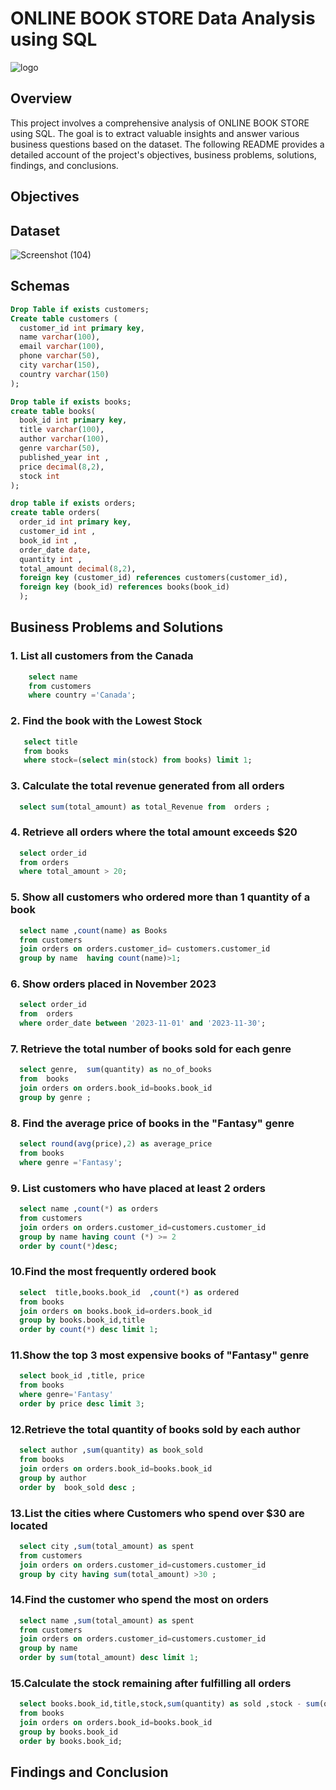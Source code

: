 #        ONLINE BOOK STORE Data Analysis using SQL
  ![logo](https://github.com/user-attachments/assets/b0a5d67b-9275-4b43-a364-8953fc571943)

## Overview
  This project involves a comprehensive analysis of ONLINE BOOK STORE using SQL. The goal is to extract valuable insights and answer various business questions based on the dataset. The following README provides a     detailed account of the project's objectives, business problems, solutions, findings, and conclusions.

## Objectives


## Dataset
![Screenshot (104)](https://github.com/user-attachments/assets/7e7342c0-2af8-412c-aa10-acefc657da42)

## Schemas
```sql
Drop Table if exists customers;
Create table customers (
  customer_id int primary key,
  name varchar(100),
  email varchar(100),
  phone varchar(50),
  city varchar(150),
  country varchar(150)
);
```
```sql
Drop table if exists books;
create table books(
  book_id int primary key,
  title varchar(100),
  author varchar(100),
  genre varchar(50),
  published_year int ,
  price decimal(8,2),
  stock int
);
```
```sql
drop table if exists orders;
create table orders(
  order_id int primary key,
  customer_id int ,
  book_id int ,
  order_date date,
  quantity int ,
  total_amount decimal(8,2),
  foreign key (customer_id) references customers(customer_id),
  foreign key (book_id) references books(book_id)
  );
  ```
## Business Problems and Solutions

### 1. List all customers from the Canada 
```sql
    select name 
    from customers
    where country ='Canada'; 
```
### 2. Find the book with the Lowest Stock 
```sql
   select title 
   from books
   where stock=(select min(stock) from books) limit 1;
```
### 3. Calculate the total revenue generated from all orders
```sql
  select sum(total_amount) as total_Revenue from  orders ;
```
### 4. Retrieve all orders where the total amount exceeds $20
```sql
  select order_id
  from orders
  where total_amount > 20;
```
### 5. Show all customers who ordered more than 1 quantity of a book
```sql
  select name ,count(name) as Books 
  from customers 
  join orders on orders.customer_id= customers.customer_id 
  group by name  having count(name)>1;
```
### 6. Show orders placed in November 2023
```sql
  select order_id
  from  orders 
  where order_date between '2023-11-01' and '2023-11-30';
```
### 7. Retrieve the total number of books sold for each genre
```sql
  select genre,  sum(quantity) as no_of_books
  from  books 
  join orders on orders.book_id=books.book_id
  group by genre ;
```
### 8. Find the average price of books in the "Fantasy" genre
```sql
  select round(avg(price),2) as average_price
  from books
  where genre ='Fantasy';
```
### 9. List customers who have placed at least 2 orders
```sql
  select name ,count(*) as orders
  from customers 
  join orders on orders.customer_id=customers.customer_id
  group by name having count (*) >= 2
  order by count(*)desc;
 ```
 ### 10.Find the most frequently ordered book
```sql
  select  title,books.book_id  ,count(*) as ordered 
  from books
  join orders on books.book_id=orders.book_id 
  group by books.book_id,title
  order by count(*) desc limit 1;
```
### 11.Show the top 3 most expensive books of "Fantasy" genre
```sql
  select book_id ,title, price 
  from books
  where genre='Fantasy' 
  order by price desc limit 3;
```
### 12.Retrieve the total quantity of books sold by each author 
```sql
  select author ,sum(quantity) as book_sold
  from books
  join orders on orders.book_id=books.book_id 
  group by author 
  order by  book_sold desc ;
```
### 13.List the cities where Customers who spend over $30 are located
```sql
  select city ,sum(total_amount) as spent 
  from customers
  join orders on orders.customer_id=customers.customer_id 
  group by city having sum(total_amount) >30 ;
```
### 14.Find the customer who spend the most on orders
```sql
  select name ,sum(total_amount) as spent 
  from customers  
  join orders on orders.customer_id=customers.customer_id
  group by name   
  order by sum(total_amount) desc limit 1;
```
### 15.Calculate the stock remaining after fulfilling all orders
```sql
  select books.book_id,title,stock,sum(quantity) as sold ,stock - sum(quantity) as remaining_stock
  from books
  join orders on orders.book_id=books.book_id 
  group by books.book_id 
  order by books.book_id;
```
## Findings and Conclusion

